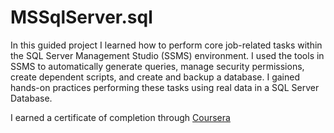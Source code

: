 # MSSqlServer.sql

In this guided project I learned how to perform core job-related tasks within the SQL Server Management Studio (SSMS) environment. I used the tools in SSMS to automatically generate queries, manage security permissions, create dependent scripts, and create and backup a database. I gained hands-on practices performing these tasks using real data in a SQL Server Database.

I earned a certificate of completion through <a href="https://coursera.org/share/8eb528254a9899b302ba9fa71d0a4e03">Coursera</a>


